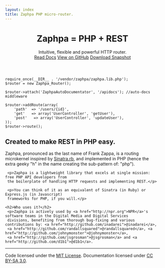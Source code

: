 ```yaml
---
layout: index
title: Zaphpa PHP micro-router.
---
```


<header class="masthead">
  <h1 id="headline">Zaphpa = PHP + REST</h1>
  <div id="subhead">Intuitive, flexible and powerful HTTP router.</div>  
  <div class="project-links">
<a href="doc.html" class="btn btn-primary btn-large">Read Docs</a>
<a href="https://github.com/zaphpa/zaphpa/" class="btn btn-large">View on GitHub</a>
<a href="https://github.com/zaphpa/zaphpa/zipball/master" class="btn btn-large">Download Snapshot</a>
  </div>
</header>

    require_once(__DIR__ . '/vendor/zaphpa/zaphpa.lib.php');
    $router = new Zaphpa_Router();
    
    $router->attach('ZaphpaAutoDocumentator', '/apidocs'); //auto-docs middleware
    
    $router->addRoute(array(
    	'path'  => '/users/{id}',
    	'get'   => array('UserController', 'getUser'),
    	'post'   => array('UserController', 'updateUser'),
    ));    
    $router->route();

<div class="intro">
  <h2>Created to make REST in PHP easy.</h2>

   <p>Zaphpa, pronounced as the last name of Frank Zappa, is a routing microkernel inspired by 
   <a href="http://www.sinatrarb.com/">Sinatra.rb</a>, and implemented in PHP (hence the extra geeky "h" 
   in the name creating the sub-pattern of: "php").</p>
   
	 <p>Zaphpa is a lightweight library that excels at single mission: free PHP API developers from 
	 the boilerplate of handling HTTP requests and implementing REST.</p> 
	 
	 <p>You can think of it as an equivalent of Sinatra (in Ruby) or Express.js (in Javascript) 
	 frameworks for PHP, if you will.</p>   
	 
	<h2>Who uses it?</h2>
	 <p>Zaphpa is actively used by <a href="http://npr.org">NPR</a>'s software teams in the Digital Media and Digital Services
	 divisions, benefiting from thorough bug-fixing and various contributions by: <a href="http://github.com/inadarei">@inadarei</a>,  
	 <a href="http://github.com/randallsquared">@randallsquared</a>, <a href="http://github.com/johnymonster">@johnymonster</a>, 
	 <a href="http://github.com/jsgrosman">@jsgrosman</a> and <a href="http://github.com/d1b1">@d1b1</a>.	 
	  
</div><!-- /.intro -->

<hr class="soften">

<footer class="footer">
  <p>Code licensed under the <a href="https://github.com/zaphpa/zaphpa/#license" target="_blank">MIT License</a>. Documentation licensed under <a href="http://creativecommons.org/licenses/by-sa/3.0/">CC BY-SA 3.0</a>.</p>
</footer>

